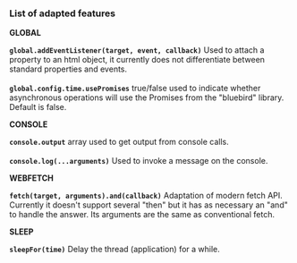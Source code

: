 ### List of adapted features

**GLOBAL** <br>

**`global.addEventListener(target, event, callback)`** Used to attach a property to an html object, it currently does not differentiate between standard properties and events.
<br><br>
**`global.config.time.usePromises`** true/false used to indicate whether asynchronous operations will use the Promises from the "bluebird" library. Default is false.
<br>

**CONSOLE** <br>

**`console.output`** array used to get output from console calls.
<br><br>
**`console.log(...arguments)`** Used to invoke a message on the console.

**WEBFETCH** <br>

**`fetch(target, arguments).and(callback)`** Adaptation of modern fetch API. Currently it doesn't support several "then" but it has as necessary an "and" to handle the answer. Its arguments are the same as conventional fetch.

**SLEEP** <br>

**`sleepFor(time)`** Delay the thread (application) for a while.

